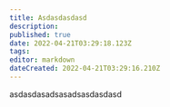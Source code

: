 ```yaml
---
title: Asdasdasdasd
description: 
published: true
date: 2022-04-21T03:29:18.123Z
tags: 
editor: markdown
dateCreated: 2022-04-21T03:29:16.210Z
---
```


asdasdasadsasadsasdasdasd